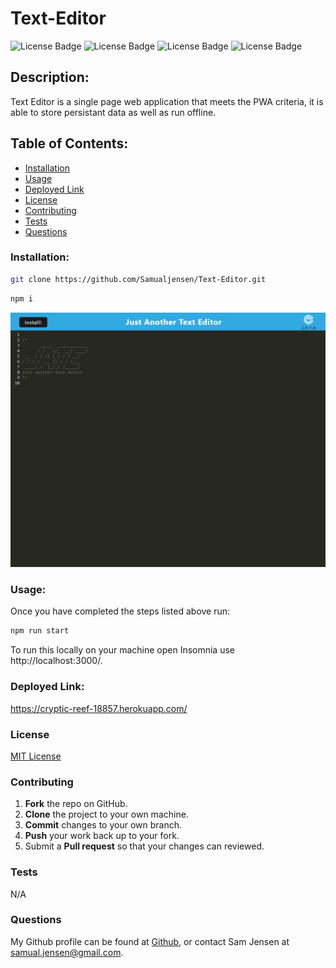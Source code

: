 # Text-Editor

![License Badge](https://shields.io/badge/license-MIT-green)
![License Badge](https://img.shields.io/badge/-Express-000000?logo=express&style=flat&logoColor=white)
![License Badge](https://img.shields.io/badge/-Node.js-339933?logo=node.js&style=flat&logoColor=white)
![License Badge](https://img.shields.io/badge/-Webpack-8DD6F9?logo=Webpack&style=flat&logoColor=white)

## Description:
Text Editor is a single page web application that meets the PWA criteria, it is able to store persistant data as well as run offline.

## Table of Contents:
* [Installation](#installation)
* [Usage](#usage)
* [Deployed Link](#deployedlink)
* [License](#license)
* [Contributing](#contributing)
* [Tests](#tests)
* [Questions](#questions)

### Installation:
```bash
git clone https://github.com/Samualjensen/Text-Editor.git
```
```bash
npm i
 ```
![img](./images/cryptic-reef-18857.herokuapp.com_.png)
### Usage:
Once you have completed the steps listed above run:
```bash
npm run start
```
To run this locally on your machine open Insomnia use http://localhost:3000/.

### Deployed Link:
https://cryptic-reef-18857.herokuapp.com/

### License
[MIT License](https://opensource.org/licenses/MIT)
### Contributing
1. **Fork** the repo on GitHub.
2. **Clone** the project to your own machine.
3. **Commit** changes to your own branch.
4. **Push** your work back up to your fork.
5. Submit a **Pull request** so that your changes can reviewed.

### Tests
N/A

### Questions
My Github profile can be found at [Github](https://github.com/Samualjensen), or contact Sam Jensen at samual.jensen@gmail.com.